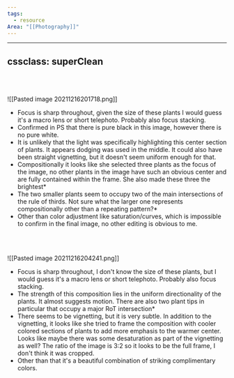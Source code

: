 ```yaml
---
tags:
  - resource
Area: "[[Photography]]"
---
```


---
cssclass: superClean
---

<br><br>

 ![[Pasted image 20211216201718.png]]

* Focus is sharp throughout,  given the size of these plants I would guess it's a macro lens or short telephoto.  Probably also focus stacking.
* Confirmed in PS that there is pure black in this image,  however there is no pure white.
* It is unlikely that the light was specifically highlighting this center section of plants.  It appears dodging was used in the middle.  It could also have been straight vignetting, but it doesn't seem uniform enough for that.
* Compositionally it looks like she selected three plants as the focus of the image,  no other plants in the image have such an obvious center and are fully contained within the frame.  She also made these three the brightest*
* The two smaller plants seem to occupy two of the main intersections of the rule of thirds.  Not sure what the larger one represents compositionally other than a repeating pattern?*
* Other than color adjustment like saturation/curves, which is impossible to confirm in the final image,  no other editing is obvious to me.

<br><br>

![[Pasted image 20211216204241.png]]

* Focus is sharp throughout,  I don't know the size of these plants, but I would guess it's a macro lens or short telephoto.  Probably also focus stacking.
* The strength of this composition lies in the uniform directionality of the plants.  It almost suggests motion.   There are also two plant tips in particular that occupy a major RoT intersection*
* There seems to be vignetting, but it is very subtle.  In addition to the vignetting, it looks like she tried to frame the composition with cooler colored sections of plants to add more emphasis to the warmer center.  Looks like maybe there was some desaturation as part of the vignetting as well? The ratio of the image is 3:2 so it looks to be the full frame,  I don't think it was cropped.
* Other than that it's a beautiful combination of striking complimentary colors.